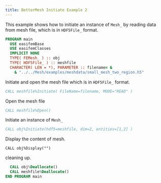 ```yaml
---
title: BetterMesh Initiate Example 2
---
```


This example shows how to initiate an instance of `Mesh_` by reading data
from mesh file, which is in `HDF5File_` format.

```fortran
PROGRAM main
  USE easifemBase
  USE easifemClasses
  IMPLICIT NONE
  TYPE( FEMesh_ ) :: obj
  TYPE( HDF5File_ ) :: meshfile
  CHARACTER( LEN = *), PARAMETER :: filename= &
    & "../../Mesh/examples/meshdata/small_mesh_two_region.h5"
```

Initiate and open the mesh file which is in `HDF5File_` format.

```fortran
CALL meshfile%Initiate( FileName=filename, MODE="READ" )
```

Open the mesh file

```fortran
CALL meshfile%Open()
```

Initiate an instance of `Mesh_`

```fortran
CALL obj%Initiate(hdf5=meshfile, dim=2, entities=[1,2] )
```

Display the content of mesh.

```comment
CALL obj%Display("")
```

cleaning up.

```fortran
  CALL obj%Deallocate()
  CALL meshfile%Deallocate()
END PROGRAM main
```
